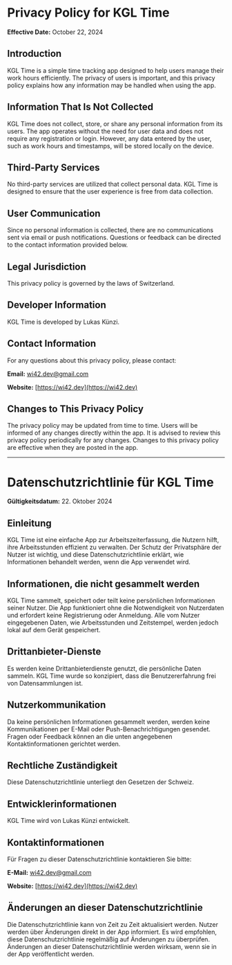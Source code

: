 # Privacy Policy for KGL Time

**Effective Date:** October 22, 2024

## Introduction

KGL Time is a simple time tracking app designed to help users manage their work hours efficiently. The privacy of users is important, and this privacy policy explains how any information may be handled when using the app.

## Information That Is Not Collected

KGL Time does not collect, store, or share any personal information from its users. The app operates without the need for user data and does not require any registration or login. However, any data entered by the user, such as work hours and timestamps, will be stored locally on the device.

## Third-Party Services

No third-party services are utilized that collect personal data. KGL Time is designed to ensure that the user experience is free from data collection.

## User Communication

Since no personal information is collected, there are no communications sent via email or push notifications. Questions or feedback can be directed to the contact information provided below.

## Legal Jurisdiction

This privacy policy is governed by the laws of Switzerland.

## Developer Information

KGL Time is developed by Lukas Künzi.

## Contact Information

For any questions about this privacy policy, please contact:

**Email:** [wi42.dev@gmail.com](mailto:wi42.dev@gmail.com)

**Website:** [https://wi42.dev](https://wi42.dev)

## Changes to This Privacy Policy

The privacy policy may be updated from time to time. Users will be informed of any changes directly within the app. It is advised to review this privacy policy periodically for any changes. Changes to this privacy policy are effective when they are posted in the app.

---

# Datenschutzrichtlinie für KGL Time

**Gültigkeitsdatum:** 22. Oktober 2024

## Einleitung

KGL Time ist eine einfache App zur Arbeitszeiterfassung, die Nutzern hilft, ihre Arbeitsstunden effizient zu verwalten. Der Schutz der Privatsphäre der Nutzer ist wichtig, und diese Datenschutzrichtlinie erklärt, wie Informationen behandelt werden, wenn die App verwendet wird.

## Informationen, die nicht gesammelt werden

KGL Time sammelt, speichert oder teilt keine persönlichen Informationen seiner Nutzer. Die App funktioniert ohne die Notwendigkeit von Nutzerdaten und erfordert keine Registrierung oder Anmeldung. Alle vom Nutzer eingegebenen Daten, wie Arbeitsstunden und Zeitstempel, werden jedoch lokal auf dem Gerät gespeichert.

## Drittanbieter-Dienste

Es werden keine Drittanbieterdienste genutzt, die persönliche Daten sammeln. KGL Time wurde so konzipiert, dass die Benutzererfahrung frei von Datensammlungen ist.

## Nutzerkommunikation

Da keine persönlichen Informationen gesammelt werden, werden keine Kommunikationen per E-Mail oder Push-Benachrichtigungen gesendet. Fragen oder Feedback können an die unten angegebenen Kontaktinformationen gerichtet werden.

## Rechtliche Zuständigkeit

Diese Datenschutzrichtlinie unterliegt den Gesetzen der Schweiz.

## Entwicklerinformationen

KGL Time wird von Lukas Künzi entwickelt.

## Kontaktinformationen

Für Fragen zu dieser Datenschutzrichtlinie kontaktieren Sie bitte:

**E-Mail:** [wi42.dev@gmail.com](mailto:wi42.dev@gmail.com)

**Website:** [https://wi42.dev](https://wi42.dev)

## Änderungen an dieser Datenschutzrichtlinie

Die Datenschutzrichtlinie kann von Zeit zu Zeit aktualisiert werden. Nutzer werden über Änderungen direkt in der App informiert. Es wird empfohlen, diese Datenschutzrichtlinie regelmäßig auf Änderungen zu überprüfen. Änderungen an dieser Datenschutzrichtlinie werden wirksam, wenn sie in der App veröffentlicht werden.
